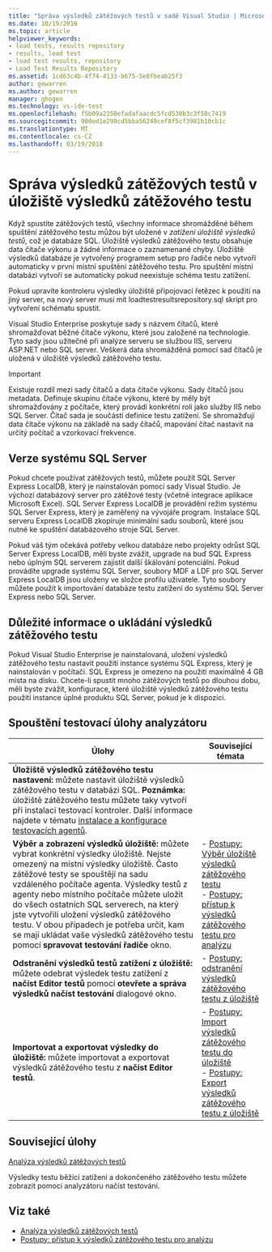```yaml
---
title: "Správa výsledků zátěžových testů v sadě Visual Studio | Microsoft Docs"
ms.date: 10/19/2016
ms.topic: article
helpviewer_keywords:
- load tests, results repository
- results, load test
- load test results, repository
- Load Test Results Repository
ms.assetid: 1cd63c4b-4f74-4133-b675-5e8fbeab25f3
author: gewarren
ms.author: gewarren
manager: ghogen
ms.technology: vs-ide-test
ms.openlocfilehash: f5b09a2350efadafaacdc5fcd530b3c3f50c7419
ms.sourcegitcommit: 900ed1e299cd5bba56249cef8f5cf3981b10cb1c
ms.translationtype: MT
ms.contentlocale: cs-CZ
ms.lasthandoff: 03/19/2018
---
```

# <a name="manage-load-test-results-in-the-load-test-results-repository"></a>Správa výsledků zátěžových testů v úložiště výsledků zátěžového testu

Když spustíte zátěžových testů, všechny informace shromážděné během spuštění zátěžového testu můžou být uložené v *zatížení úložiště výsledků testů*, což je databáze SQL. Úložiště výsledků zátěžového testu obsahuje data čítače výkonu a žádné informace o zaznamenané chyby. Úložiště výsledků databáze je vytvořený programem setup pro řadiče nebo vytvoří automaticky v první místní spuštění zátěžového testu. Pro spuštění místní databázi vytvoří se automaticky pokud neexistuje schéma testu zatížení.

 Pokud upravíte kontroleru výsledky úložiště připojovací řetězec k použití na jiný server, na nový server musí mít loadtestresultsrepository.sql skript pro vytvoření schématu spustit.

 Visual Studio Enterprise poskytuje sady s názvem čítačů, které shromažďovat běžné čítače výkonu, které jsou založené na technologie. Tyto sady jsou užitečné při analýze serveru se službou IIS, serveru ASP.NET nebo SQL server. Veškerá data shromážděná pomocí sad čítačů je uložená v úložiště výsledků zátěžového testu.

> [!IMPORTANT]
> Existuje rozdíl mezi sady čítačů a data čítače výkonu. Sady čítačů jsou metadata. Definuje skupinu čítače výkonu, které by měly být shromažďovány z počítače, který provádí konkrétní roli jako služby IIS nebo SQL Server. Čítač sada je součástí definice testu zatížení. Se shromažďují data čítače výkonu na základě na sady čítačů, mapování čítač nastavit na určitý počítač a vzorkovací frekvence.

## <a name="sql-server-versions"></a>Verze systému SQL Server

 Pokud chcete používat zátěžových testů, můžete použít SQL Server Express LocalDB, který je nainstalován pomocí sady Visual Studio. Je výchozí databázový server pro zátěžové testy (včetně integrace aplikace Microsoft Excel). SQL Server Express LocalDB je provádění režim systému SQL Server Express, který je zaměřený na vývojáře program. Instalace SQL serveru Express LocalDB zkopíruje minimální sadu souborů, které jsou nutné ke spuštění databázového stroje SQL Server.

 Pokud váš tým očekává potřeby velkou databáze nebo projekty odrůst SQL Server Express LocalDB, měli byste zvážit, upgrade na buď SQL Express nebo úplným SQL serverem zajistit další škálování potenciální. Pokud provádíte upgrade systému SQL Server, soubory MDF a LDF pro SQL Server Express LocalDB jsou uloženy ve složce profilu uživatele. Tyto soubory můžete použít k importování databáze testu zatížení do systému SQL Server Express nebo SQL Server.

## <a name="load-test-results-store-considerations"></a>Důležité informace o ukládání výsledků zátěžového testu

 Pokud Visual Studio Enterprise je nainstalovaná, uložení výsledků zátěžového testu nastavit použití instance systému SQL Express, který je nainstalován v počítači. SQL Express je omezeno na použití maximálně 4 GB místa na disku. Chcete-li spustit mnoho zátěžových testů po dlouhou dobu, měli byste zvážit, konfigurace, které úložiště výsledků zátěžového testu použití instance úplné produktu SQL Server, pokud je k dispozici.

## <a name="load-test-analyzer-tasks"></a>Spouštění testovací úlohy analyzátoru

|Úlohy|Související témata|
|-----------|-----------------------|
|**Úložiště výsledků zátěžového testu nastavení:** můžete nastavit úložiště výsledků zátěžového testu v databázi SQL. **Poznámka:** úložiště zátěžového testu můžete taky vytvoří při instalaci testovací kontroler. Další informace najdete v tématu [instalace a konfigurace testovacích agentů](../test/lab-management/install-configure-test-agents.md).||
|**Výběr a zobrazení výsledků úložiště:** můžete vybrat konkrétní výsledky úložiště. Nejste omezený na místní výsledky úložiště. Často zátěžové testy se spouštějí na sadu vzdáleného počítače agenta. Výsledky testů z agenty nebo místního počítače můžete uložit do všech ostatních SQL serverech, na který jste vytvořili uložení výsledků zátěžového testu. V obou případech je potřeba určit, kam se mají ukládat vaše výsledků zátěžového testu pomocí **spravovat testování řadiče** okno.|-   [Postupy: Výběr úložiště výsledků zátěžového testu](../test/how-to-select-a-load-test-results-repository.md)<br />-   [Postupy: přístup k výsledků zátěžového testu pro analýzu](../test/how-to-access-load-test-results-for-analysis.md)|
|**Odstranění výsledků testů zatížení z úložiště:** můžete odebrat výsledek testu zatížení z **načíst Editor testů** pomocí **otevřete a správa výsledků načíst testování** dialogové okno.|-   [Postupy: odstranění výsledků zátěžového testu z úložiště](../test/how-to-delete-load-test-results-from-a-repository.md)|
|**Importovat a exportovat výsledky do úložiště:** můžete importovat a exportovat výsledků zátěžového testu z **načíst Editor testů**.|-   [Postupy: Import výsledků zátěžového testu do úložiště](../test/how-to-import-load-test-results-into-a-repository.md)<br />-   [Postupy: Export výsledků zátěžového testu z úložiště](../test/how-to-export-load-test-results-from-a-repository.md)|

## <a name="related-tasks"></a>Související úlohy

 [Analýza výsledků zátěžových testů](../test/analyze-load-test-results-using-the-load-test-analyzer.md)

 Výsledky testu běžící zatížení a dokončeného zátěžového testu můžete zobrazit pomocí analyzátoru načíst testování.

## <a name="see-also"></a>Viz také

- [Analýza výsledků zátěžových testů](../test/analyze-load-test-results-using-the-load-test-analyzer.md)
- [Postupy: přístup k výsledků zátěžového testu pro analýzu](../test/how-to-access-load-test-results-for-analysis.md)